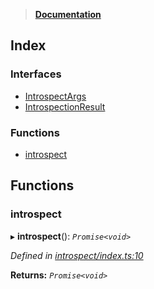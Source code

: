 > **[Documentation](README.md)**

## Index

### Interfaces

* [IntrospectArgs](interfaces/introspectargs.md)
* [IntrospectionResult](interfaces/introspectionresult.md)

### Functions

* [introspect](README.md#introspect)

## Functions

###  introspect

▸ **introspect**(): *`Promise<void>`*

*Defined in [introspect/index.ts:10](https://github.com/badbatch/graphql-box/blob/22b398c/packages/cli/src/introspect/index.ts#L10)*

**Returns:** *`Promise<void>`*